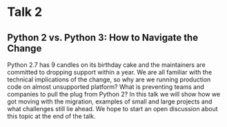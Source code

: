 Talk 2
======

Python 2 vs. Python 3: How to Navigate the Change
-----------------------------------------------------------------------

Python 2.7 has 9 candles on its birthday cake and the maintainers are committed to dropping support within a year. We are all familiar with the technical implications of the change, so why are we running production code on almost unsupported platform? What is preventing teams and companies to pull the plug from Python 2? In this talk we will show how we got moving with the migration, examples of small and large projects and what challenges still lie ahead. We hope to start an open discussion about this topic at the end of the talk.

